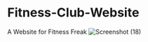 # Fitness-Club-Website
A Website for Fitness Freak
![Screenshot (18)](https://user-images.githubusercontent.com/72430178/126495594-f64b13ad-d417-4b37-914d-ebb0d75b543f.png)
